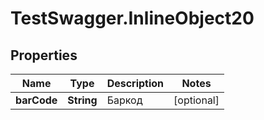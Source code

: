 # TestSwagger.InlineObject20

## Properties

Name | Type | Description | Notes
------------ | ------------- | ------------- | -------------
**barCode** | **String** | Баркод | [optional] 


